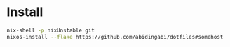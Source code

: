 # Install
```bash
nix-shell -p nixUnstable git
nixos-install --flake https://github.com/abidingabi/dotfiles#somehost
```
